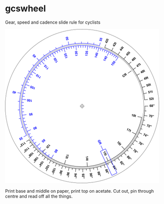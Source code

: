 # gcswheel

Gear, speed and cadence slide rule for cyclists

![gcswheel](gcswheel_combined.png "gcswheel")

Print base and middle on paper, print top on acetate.
Cut out, pin through centre and read off all the things.
